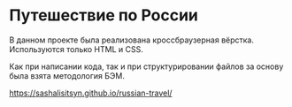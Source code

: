 # Путешествие по России

В данном проекте была реализована кроссбраузерная вёрстка. Используются только HTML и CSS.

Как при написании кода, так и при структурировании файлов за основу была взята методология БЭМ. 

https://sashalisitsyn.github.io/russian-travel/
